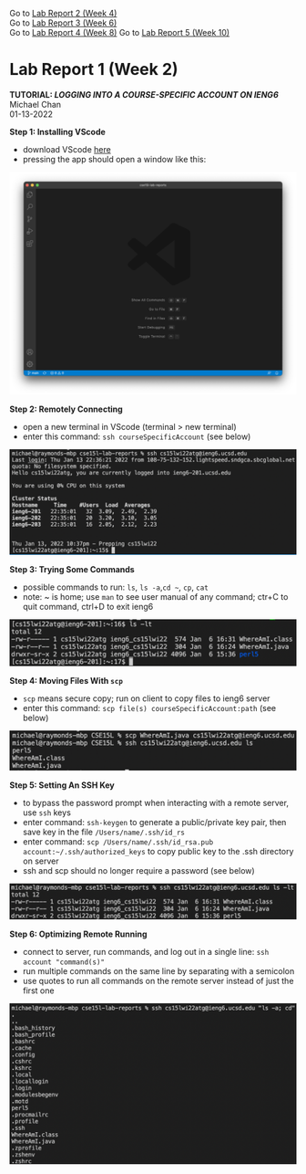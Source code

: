 Go to [Lab Report 2 (Week 4)](lab-report2.md)   
Go to [Lab Report 3 (Week 6)](lab-report-3-week-6.md)   
Go to [Lab Report 4 (Week 8)](lab-report-4-week-8.md)
Go to [Lab Report 5 (Week 10)](lab-report-5-week-10.md)

# Lab Report 1 (Week 2)

**TUTORIAL: *LOGGING INTO A COURSE-SPECIFIC ACCOUNT ON IENG6***  
Michael Chan  
01-13-2022  
  
**Step 1: Installing VScode**  
* download VScode [here](http://code.visualstudio.com)  
* pressing the app should open a window like this:  
  
![Image](W2LabReport_Image1.png)
  
**Step 2: Remotely Connecting**  
* open a new terminal in VScode (terminal > new terminal)  
* enter this command: `ssh courseSpecificAccount` (see below)  

![Image](W2LabReport_Image2.png)  

**Step 3: Trying Some Commands**  
* possible commands to run: `ls`, `ls -a`,`cd ~`, `cp`, `cat`
* note: ~ is home; use `man` to see user manual of any command; ctr+C to quit command, ctrl+D to exit ieng6

![Image](W2LabReport_Image3.png)  
  
**Step 4: Moving Files With `scp`**  
* `scp` means secure copy; run on client to copy files to ieng6 server  
* enter this command: `scp file(s) courseSpecificAccount:path` (see below)  

![Image](W2LabReport_Image4.png)  
  
**Step 5: Setting An SSH Key**  
* to bypass the password prompt when interacting with a remote server, use `ssh` keys
* enter command: `ssh-keygen` to generate a public/private key pair, then save key in the file `/Users/name/.ssh/id_rs`  
* enter command: `scp /Users/name/.ssh/id_rsa.pub account:~/.ssh/authorized_keys` to copy public key to the .ssh directory on server  
* ssh and scp should no longer require a password (see below)

![Image](W2LabReport_Image5.png)  
  
**Step 6: Optimizing Remote Running**  
* connect to server, run commands, and log out in a single line: `ssh account "command(s)"`
* run multiple commands on the same line by separating with a semicolon  
* use quotes to run all commands on the remote server instead of just the first one  

![Image](W2LabReport_Image6.png)
